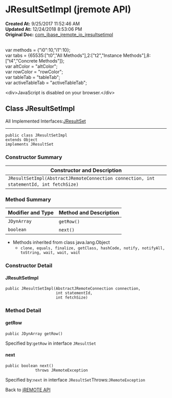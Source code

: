 # JResultSetImpl (jremote API)

**Created At:** 9/25/2017 11:52:46 AM  
**Updated At:** 12/24/2018 8:53:06 PM  
**Original Doc:** [com_jbase_jremote_io_jresultsetimpl](https://docs.jbase.com/39250-io/com_jbase_jremote_io_jresultsetimpl)  

<!--<br>    try {<br>        if (location.href.indexOf('is-external=true') == -1) {<br>            parent.document.title="JResultSetImpl (jremote   API)";<br>        }<br>    }<br>    catch(err) {<br>    }<br>//--><br>var methods = {"i0":10,"i1":10};<br>var tabs = {65535:["t0","All Methods"],2:["t2","Instance Methods"],8:["t4","Concrete Methods"]};<br>var altColor = "altColor";<br>var rowColor = "rowColor";<br>var tableTab = "tableTab";<br>var activeTableTab = "activeTableTab";&lt;div&gt;JavaScript is disabled on your browser.&lt;/div&gt;


## Class JResultSetImpl

All Implemented Interfaces:[JResultSet](./../../jresultset-%28jremote-api%29 "interface in com.jbase.jremote")
* * *


```
public class JResultSetImpl
extends Object
implements JResultSet
```

### Constructor Summary


| Constructor and Description<br> |
| --- |
| `JResultSetImpl(AbstractJRemoteConnection connection, int statementId, int fetchSize)` <br> |






### Method Summary


| Modifier and Type<br> | Method and Description<br> |
| --- | --- |
| `JDynArray`<br> | `getRow()` <br> |
| `boolean`<br> | `next()` <br> |


- Methods inherited from class java.lang.Object
    - `clone, equals, finalize, getClass, hashCode, notify, notifyAll, toString, wait, wait, wait`

### Constructor Detail



#### JResultSetImpl

```
public JResultSetImpl(AbstractJRemoteConnection connection,
                      int statementId,
                      int fetchSize)
```







### Method Detail



#### getRow

```
public JDynArray getRow()
```
Specified by:`getRow` in interface `JResultSet`


#### next

```
public boolean next()
             throws JRemoteException
```
Specified by:`next` in interface `JResultSet`Throws:`JRemoteException`



Back to [jREMOTE API](com_jbase_jremote_package-summary)
